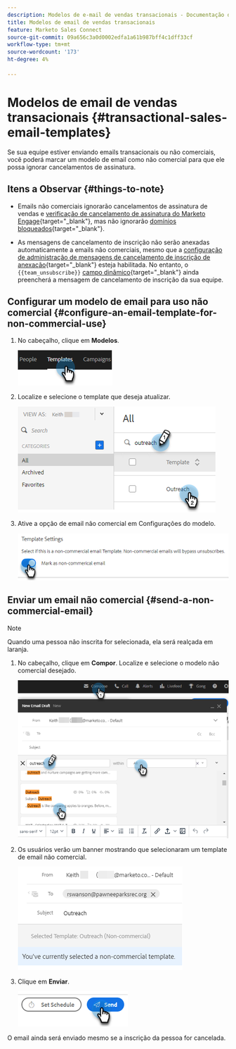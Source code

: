 ```yaml
---
description: Modelos de e-mail de vendas transacionais - Documentação do Marketo - Documentação do produto
title: Modelos de email de vendas transacionais
feature: Marketo Sales Connect
source-git-commit: 09a656c3a0d0002edfa1a61b987bff4c1dff33cf
workflow-type: tm+mt
source-wordcount: '173'
ht-degree: 4%

---
```


# Modelos de email de vendas transacionais {#transactional-sales-email-templates}

Se sua equipe estiver enviando emails transacionais ou não comerciais, você poderá marcar um modelo de email como não comercial para que ele possa ignorar cancelamentos de assinatura.

## Itens a Observar {#things-to-note}

* Emails não comerciais ignorarão cancelamentos de assinatura de vendas e [verificação de cancelamento de assinatura do Marketo Engage](/help/marketo/product-docs/marketo-sales-connect/email/unsubscribes/marketo-unsubscribe-check.md){target="_blank"}, mas não ignorarão [domínios bloqueados](/help/marketo/product-docs/marketo-sales-connect/admin/blocked-domains.md){target="_blank"}.

* As mensagens de cancelamento de inscrição não serão anexadas automaticamente a emails não comerciais, mesmo que a [configuração de administração de mensagens de cancelamento de inscrição de anexação](/help/marketo/product-docs/marketo-sales-connect/email/unsubscribes/auto-append-unsubscribe-message-setting.md){target="_blank"} esteja habilitada. No entanto, o `{{team_unsubscribe}}` [campo dinâmico](/help/marketo/product-docs/marketo-sales-connect/templates/dynamic-fields/dynamic-fields-glossary.md){target="_blank"} ainda preencherá a mensagem de cancelamento de inscrição da sua equipe.

## Configurar um modelo de email para uso não comercial {#configure-an-email-template-for-non-commercial-use}

1. No cabeçalho, clique em **Modelos**.

   ![](assets/transactional-sales-email-templates-1.png)

1. Localize e selecione o template que deseja atualizar.

   ![](assets/transactional-sales-email-templates-2.png)

1. Ative a opção de email não comercial em Configurações do modelo.

   ![](assets/transactional-sales-email-templates-3.png)

## Enviar um email não comercial {#send-a-non-commercial-email}

>[!NOTE]
>
>Quando uma pessoa não inscrita for selecionada, ela será realçada em laranja.

1. No cabeçalho, clique em **Compor**. Localize e selecione o modelo não comercial desejado.

   ![](assets/transactional-sales-email-templates-4.png)

1. Os usuários verão um banner mostrando que selecionaram um template de email não comercial.

   ![](assets/transactional-sales-email-templates-5.png)

1. Clique em **Enviar**.

   ![](assets/transactional-sales-email-templates-6.png)

O email ainda será enviado mesmo se a inscrição da pessoa for cancelada.
